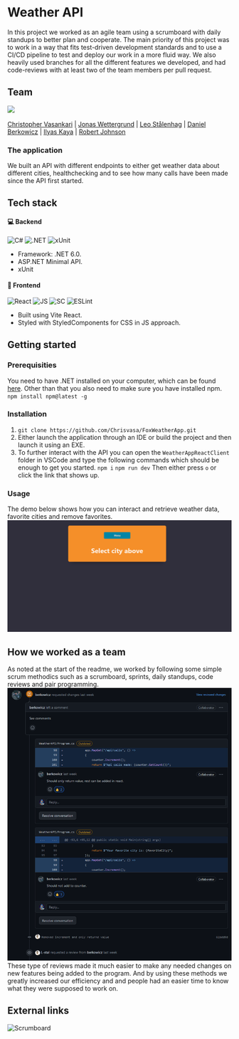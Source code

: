 # Weather API

In this project we worked as an agile team using a scrumboard with daily standups to better plan and cooperate. 
The main priority of this project was to work in a way that fits test-driven development standards and to use a CI/CD pipeline to test and deploy our work in a more fluid way.
We also heavily used branches for all the different features we developed, and had code-reviews with at least two of the team members per pull request.

## Team

<a href = "https://github.com/Chrisvasa/FoxWeatherApp/graphs/contributors">
  <img src = "https://contrib.rocks/image?repo=Chrisvasa/FoxWeatherApp"/>
</a>

[Christopher Vasankari](https://www.github.com/Chrisvasa)    |     [Jonas Wettergrund](https://www.github.com/Wettergrund)    |     [Leo Stålenhag](https://www.github.com/L-stal)    |     [Daniel Berkowicz](https://www.github.com/Berkowicz)    |          [Ilyas Kaya](https://www.github.com/AkiVonAkira)     |     [Robert Johnson](https://www.github.com/Rohnson95)

<h3>The application</h3>

We built an API with different endpoints to either get weather data about different cities, healthchecking and to see how many calls have been made since the API first started.

<h2>Tech stack</h2>
<h4>💻 Backend</h4>

![C#](https://img.shields.io/badge/C%23-239120?style=for-the-badge&logo=c-sharp&logoColor=white)
![.NET](https://img.shields.io/badge/ASP.NET-5C2D91?style=for-the-badge&logo=.net&logoColor=white)
![xUnit](https://img.shields.io/badge/xUnit-000000?style=for-the-badge)
- Framework: .NET 6.0.
- ASP.NET Minimal API.
- xUnit

<h4>🎨 Frontend</h4>

![React](https://img.shields.io/badge/React-20232A?style=for-the-badge&logo=react&logoColor=61DAFB)
![JS](https://img.shields.io/badge/JavaScript-F7DF1E?style=for-the-badge&logo=JavaScript&logoColor=white)
![SC](https://img.shields.io/badge/styled--components-DB7093?style=for-the-badge&logo=styled-components&logoColor=white)
![ESLint](https://img.shields.io/badge/eslint-3A33D1?style=for-the-badge&logo=eslint&logoColor=white)
- Built using Vite React.
- Styled with StyledComponents for CSS in JS approach.

## Getting started
### Prerequisities
You need to have .NET installed on your computer, which can be found [here](https://dotnet.microsoft.com/en-us/download "here").
Other than that you also need to make sure you have installed npm.
`npm install npm@latest -g`
### Installation
1. `git clone https://github.com/Chrisvasa/FoxWeatherApp.git`
2. Either launch the application through an IDE or build the project and then launch it using an EXE.
3. To further interact with the API you can open the `WeatherAppReactClient` folder in VSCode and type the following commands which should be enough to get you started.
`npm i`
`npm run dev`
Then either press `o` or click the link that shows up.
### Usage
The demo below shows how you can interact and retrieve weather data, favorite cities and remove favorites.
![PageDemo](README_Images/demopage.gif)

## How we worked as a team
As noted at the start of the readme, we worked by following some simple scrum methodics 
such as a scrumboard, sprints, daily standups, code reviews and pair programming.
![PullRequest](README_Images/image-2.png)
These type of reviews made it much easier to make any needed changes on new features being added to the program.
And by using these methods we greatly increased our efficiency and and people had an easier time
to know what they were supposed to work on.

## External links
![Scrumboard](https://trello.com/b/mc7PcAVI/ci-cd-team-fox)

